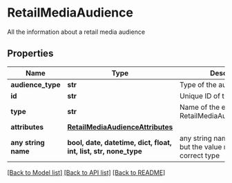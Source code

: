 # RetailMediaAudience

All the information about a retail media audience

## Properties
Name | Type | Description | Notes
------------ | ------------- | ------------- | -------------
**audience_type** | **str** | Type of the audience | 
**id** | **str** | Unique ID of this audience. | 
**type** | **str** | Name of the entity i.e. RetailMediaAudienceSummary | 
**attributes** | [**RetailMediaAudienceAttributes**](RetailMediaAudienceAttributes.md) |  | 
**any string name** | **bool, date, datetime, dict, float, int, list, str, none_type** | any string name can be used but the value must be the correct type | [optional]

[[Back to Model list]](../README.md#documentation-for-models) [[Back to API list]](../README.md#documentation-for-api-endpoints) [[Back to README]](../README.md)


